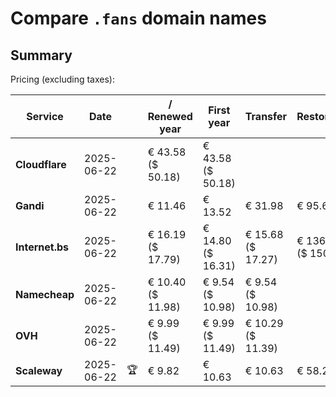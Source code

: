 # Compare `.fans` domain names

## Summary

Pricing (excluding taxes):

| Service | Date |  | / Renewed year | First year | Transfer | Restoration |
|--|--|--|--|--|--|--|
| **Cloudflare** | 2025-06-22 |  | € 43.58<br>($ 50.18) | € 43.58<br>($ 50.18) |  |  |
| **Gandi** | 2025-06-22 |  | € 11.46 | € 13.52 | € 31.98 | € 95.62 |
| **Internet.bs** | 2025-06-22 |  | € 16.19<br>($ 17.79) | € 14.80<br>($ 16.31) | € 15.68<br>($ 17.27) | € 136.69<br>($ 150.55) |
| **Namecheap** | 2025-06-22 |  | € 10.40<br>($ 11.98) | € 9.54<br>($ 10.98) | € 9.54<br>($ 10.98) |  |
| **OVH** | 2025-06-22 |  | € 9.99<br>($ 11.49) | € 9.99<br>($ 11.49) | € 10.29<br>($ 11.39) |  |
| **Scaleway** | 2025-06-22 | 🏆 | € 9.82 | € 10.63 | € 10.63 | € 58.26 |
